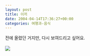 ```yaml
---
layout: post
title: 이끼
date: 2004-04-14T17:36:27+00:00
categories: 여행과-음식
---
```

전에 올렸던 거지만, 다시 보여드리고 싶어요.<br /><br /><img src=http://jinto.pe.kr/photo/P50_03_10_02.jpg>
